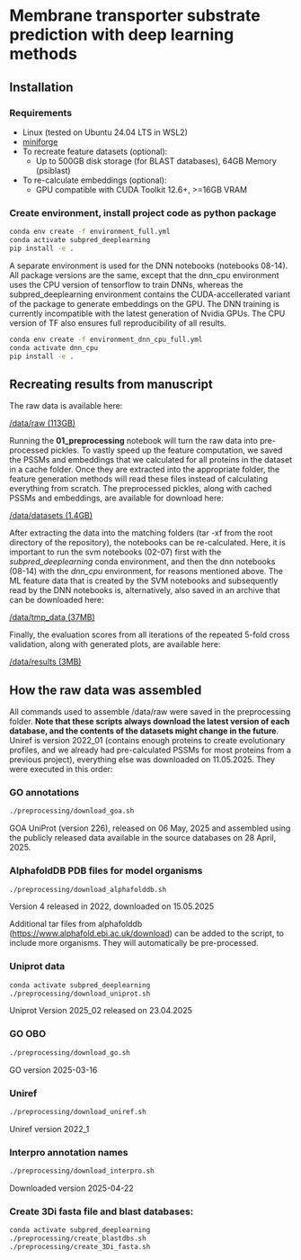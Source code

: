 # Membrane transporter substrate prediction with deep learning methods

## Installation

### Requirements

- Linux (tested on Ubuntu 24.04 LTS in WSL2)
- [miniforge](https://github.com/conda-forge/miniforge)
- To recreate feature datasets (optional): 
    - Up to 500GB disk storage (for BLAST databases), 64GB Memory (psiblast)
- To re-calculate embeddings (optional): 
    - GPU compatible with CUDA Toolkit 12.6+, >=16GB VRAM

### Create environment, install project code as python package

```bash
conda env create -f environment_full.yml
conda activate subpred_deeplearning
pip install -e .
```

A separate environment is used for the DNN notebooks (notebooks 08-14). All package versions are the same, except that the dnn_cpu environment uses the CPU version of tensorflow to train DNNs, whereas the subpred_deeplearning environment contains the CUDA-accellerated variant of the package to generate embeddings on the GPU. The DNN training is currently incompatible with the latest generation of Nvidia GPUs. The CPU version of TF also ensures full reproducibility of all results.

```bash
conda env create -f environment_dnn_cpu_full.yml
conda activate dnn_cpu
pip install -e .
```

## Recreating results from manuscript

The raw data is available here:

[/data/raw (113GB)]()

Running the **01_preprocessing** notebook will turn the raw data into pre-processed pickles. To vastly speed up the feature computation, we saved the PSSMs and embeddings that we calculated for all proteins in the dataset in a cache folder. Once they are extracted into the appropriate folder, the feature generation methods will read these files instead of calculating everything from scratch. The preprocessed pickles, along with cached PSSMs and embeddings, are available for download here:

[/data/datasets (1.4GB)]()

After extracting the data into the matching folders (tar -xf from the root directory of the repository), the notebooks can be re-calculated. Here, it is important to run the svm notebooks (02-07) first with the *subpred_deeplearning* conda environment, and then the dnn notebooks (08-14) with the *dnn_cpu* environment, for reasons mentioned above. The ML feature data that is created by the SVM notebooks and subsequently read by the DNN notebooks is, alternatively, also saved in an archive that can be downloaded here:

[/data/tmp_data (37MB)](https://1drv.ms/u/c/886666fa46e5db95/EUXwykta-7pLsUj1dTIhfk0B8VptAZYJ-RHs3LyHNYWueg?e=EukKna)

Finally, the evaluation scores from all iterations of the repeated 5-fold cross validation, along with generated plots, are available here:

[/data/results (3MB)](https://1drv.ms/u/c/886666fa46e5db95/ESccd6GL03lLsKx_pHsF3KcBVH4qUwkp15f2E04ffg6vtA?e=RDzgEU)

## How the raw data was assembled

All commands used to assemble /data/raw were saved in the preprocessing folder. **Note that these scripts always download the latest version of each database, and the contents of the datasets might change in the future**. Uniref is version 2022_01 (contains enough proteins to create evolutionary profiles, and we already had pre-calculated PSSMs for most proteins from a previous project), everything else was downloaded on 11.05.2025. They were executed in this order:

### GO annotations

```bash
./preprocessing/download_goa.sh
```

GOA UniProt (version 226), released on 06 May, 2025 and assembled using the publicly released data available in the source databases on 28 April, 2025.

### AlphafoldDB PDB files for model organisms

```bash
./preprocessing/download_alphafolddb.sh
```

Version 4 released in 2022, downloaded on 15.05.2025

Additional tar files from alphafolddb (https://www.alphafold.ebi.ac.uk/download) can be added to the script, to include more organisms. They will automatically be pre-processed.

### Uniprot data

```bash
conda activate subpred_deeplearning
./preprocessing/download_uniprot.sh
```

Uniprot Version 2025_02 released on 23.04.2025

### GO OBO

```bash
./preprocessing/download_go.sh
```

GO version 2025-03-16

### Uniref

```bash
./preprocessing/download_uniref.sh
```

Uniref version 2022_1

### Interpro annotation names

```bash
./preprocessing/download_interpro.sh
```

Downloaded version 2025-04-22

### Create 3Di fasta file and blast databases:

```bash
conda activate subpred_deeplearning
./preprocessing/create_blastdbs.sh
./preprocessing/create_3Di_fasta.sh
```


<!-- TODO docker container with only data/datasets. -->

<!-- https://github.com/agemagician/ProtTrans/blob/master/Embedding/prott5_embedder.py -->
